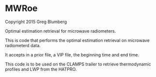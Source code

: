 MWRoe
=====

Copyright 2015 Greg Blumberg

Optimal estimation retrieval for microwave radiometers.

This is code that performs the optimal estimation retrieval on microwave radiometerd data.

It accepts in a prior file, a VIP file, the beginning time and end time.

This code is to be used on the CLAMPS trailer to retrieve thermodynamic profiles and LWP from the HATPRO.

